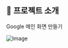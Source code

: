 ## 📝 프로젝트 소개
Google 메인 화면 만들기
<main 화면>

  ![Image](https://github.com/user-attachments/assets/16880edb-6824-40ae-9856-a8653822b5c0)
<br />
